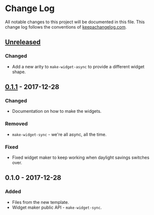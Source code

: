 # Change Log
All notable changes to this project will be documented in this file. This change log follows the conventions of [keepachangelog.com](http://keepachangelog.com/).

## [Unreleased]
### Changed
- Add a new arity to `make-widget-async` to provide a different widget shape.

## [0.1.1] - 2017-12-28
### Changed
- Documentation on how to make the widgets.

### Removed
- `make-widget-sync` - we're all async, all the time.

### Fixed
- Fixed widget maker to keep working when daylight savings switches over.

## 0.1.0 - 2017-12-28
### Added
- Files from the new template.
- Widget maker public API - `make-widget-sync`.

[Unreleased]: https://github.com/your-name/clotalk/compare/0.1.1...HEAD
[0.1.1]: https://github.com/your-name/clotalk/compare/0.1.0...0.1.1
